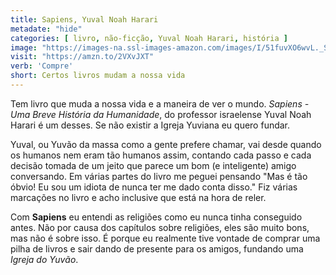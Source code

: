 ```yaml
---
title: Sapiens, Yuval Noah Harari
metadate: "hide"
categories: [ livro, não-ficção, Yuval Noah Harari, história ]
image: "https://images-na.ssl-images-amazon.com/images/I/51fuvXO6wvL._SX346_BO1,204,203,200_.jpg"
visit: "https://amzn.to/2VXvJXT"
verb: 'Compre'
short: Certos livros mudam a nossa vida
---
```

Tem livro que muda a nossa vida e a maneira de ver o mundo. *Sapiens - Uma Breve História da Humanidade*, do professor israelense Yuval Noah Harari é um desses. Se não existir a Igreja Yuviana eu quero fundar.

Yuval, ou Yuvão da massa como a gente prefere chamar, vai desde quando os humanos nem eram tão humanos assim, contando cada passo e cada decisão tomada de um jeito que parece um bom (e inteligente) amigo conversando. Em várias partes do livro me peguei pensando "Mas é tão óbvio! Eu sou um idiota de nunca ter me dado conta disso." Fiz várias marcações no livro e acho inclusive que está na hora de reler.

Com **Sapiens** eu entendi as religiões como eu nunca tinha conseguido antes. Não por causa dos capítulos sobre religiões, eles são muito bons, mas não é sobre isso. É porque eu realmente tive vontade de comprar uma pilha de livros e sair dando de presente para os amigos, fundando uma *Igreja do Yuvão*.

